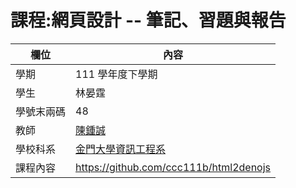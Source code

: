 # 課程:網頁設計 -- 筆記、習題與報告

欄位 | 內容
-----|--------
學期 | 111 學年度下學期
學生 |  林晏霆
學號末兩碼 | 48
教師 | [陳鍾誠](https://www.nqu.edu.tw/educsie/index.php?act=blog&code=list&ids=4)
學校科系 | [金門大學資訊工程系](https://www.nqu.edu.tw/educsie/index.php)
課程內容 | https://github.com/ccc111b/html2denojs
